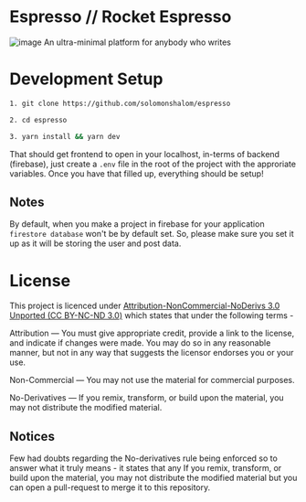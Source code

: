 # Espresso // Rocket Espresso
![image](https://user-images.githubusercontent.com/71135230/208353098-75cc8198-944f-469f-9a36-5edbf21a59f5.png)
An ultra-minimal platform for anybody who writes

# Development Setup

```bash
1. git clone https://github.com/solomonshalom/espresso

2. cd espresso

3. yarn install && yarn dev
```

That should get frontend to open in your localhost, in-terms of backend (firebase), just create a ```.env``` file in the root of the project with the
approriate variables. Once you have that filled up, everything should be setup!

## Notes

By default, when you make a project in firebase for your application ```firestore database``` won't be by default set. So, please make sure you set it up as it will be storing the user and post data. 

# License

This project is licenced under [Attribution-NonCommercial-NoDerivs 3.0 Unported (CC BY-NC-ND 3.0)](https://creativecommons.org/licenses/by-nc-nd/3.0/) which states that
under the following terms -

Attribution — You must give appropriate credit, provide a link to the license, and indicate if changes were made. You may do so in any reasonable manner, but not in any way that suggests the licensor endorses you or your use.

Non-Commercial — You may not use the material for commercial purposes.

No-Derivatives — If you remix, transform, or build upon the material, you may not distribute the modified material.

## Notices

Few had doubts regarding the No-derivatives rule being enforced so to answer what it truly means - it states that any If you remix, transform, or build upon the material, you may not distribute the modified material but you can open a pull-request to merge it to this repository. 
